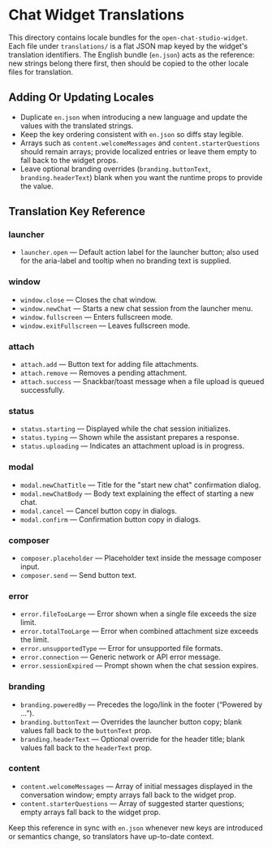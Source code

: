 # Chat Widget Translations

This directory contains locale bundles for the `open-chat-studio-widget`. Each file under `translations/` is a flat JSON map keyed by the widget's translation identifiers. The English bundle (`en.json`) acts as the reference: new strings belong there first, then should be copied to the other locale files for translation.

## Adding Or Updating Locales

- Duplicate `en.json` when introducing a new language and update the values with the translated strings.
- Keep the key ordering consistent with `en.json` so diffs stay legible.
- Arrays such as `content.welcomeMessages` and `content.starterQuestions` should remain arrays; provide localized entries or leave them empty to fall back to the widget props.
- Leave optional branding overrides (`branding.buttonText`, `branding.headerText`) blank when you want the runtime props to provide the value.

## Translation Key Reference

### launcher
- `launcher.open` — Default action label for the launcher button; also used for the aria-label and tooltip when no branding text is supplied.

### window
- `window.close` — Closes the chat window.
- `window.newChat` — Starts a new chat session from the launcher menu.
- `window.fullscreen` — Enters fullscreen mode.
- `window.exitFullscreen` — Leaves fullscreen mode.

### attach
- `attach.add` — Button text for adding file attachments.
- `attach.remove` — Removes a pending attachment.
- `attach.success` — Snackbar/toast message when a file upload is queued successfully.

### status
- `status.starting` — Displayed while the chat session initializes.
- `status.typing` — Shown while the assistant prepares a response.
- `status.uploading` — Indicates an attachment upload is in progress.

### modal
- `modal.newChatTitle` — Title for the "start new chat" confirmation dialog.
- `modal.newChatBody` — Body text explaining the effect of starting a new chat.
- `modal.cancel` — Cancel button copy in dialogs.
- `modal.confirm` — Confirmation button copy in dialogs.

### composer
- `composer.placeholder` — Placeholder text inside the message composer input.
- `composer.send` — Send button text.

### error
- `error.fileTooLarge` — Error shown when a single file exceeds the size limit.
- `error.totalTooLarge` — Error when combined attachment size exceeds the limit.
- `error.unsupportedType` — Error for unsupported file formats.
- `error.connection` — Generic network or API error message.
- `error.sessionExpired` — Prompt shown when the chat session expires.

### branding
- `branding.poweredBy` — Precedes the logo/link in the footer (“Powered by …”).
- `branding.buttonText` — Overrides the launcher button copy; blank values fall back to the `buttonText` prop.
- `branding.headerText` — Optional override for the header title; blank values fall back to the `headerText` prop.

### content
- `content.welcomeMessages` — Array of initial messages displayed in the conversation window; empty arrays fall back to the widget prop.
- `content.starterQuestions` — Array of suggested starter questions; empty arrays fall back to the widget prop.

Keep this reference in sync with `en.json` whenever new keys are introduced or semantics change, so translators have up-to-date context.
